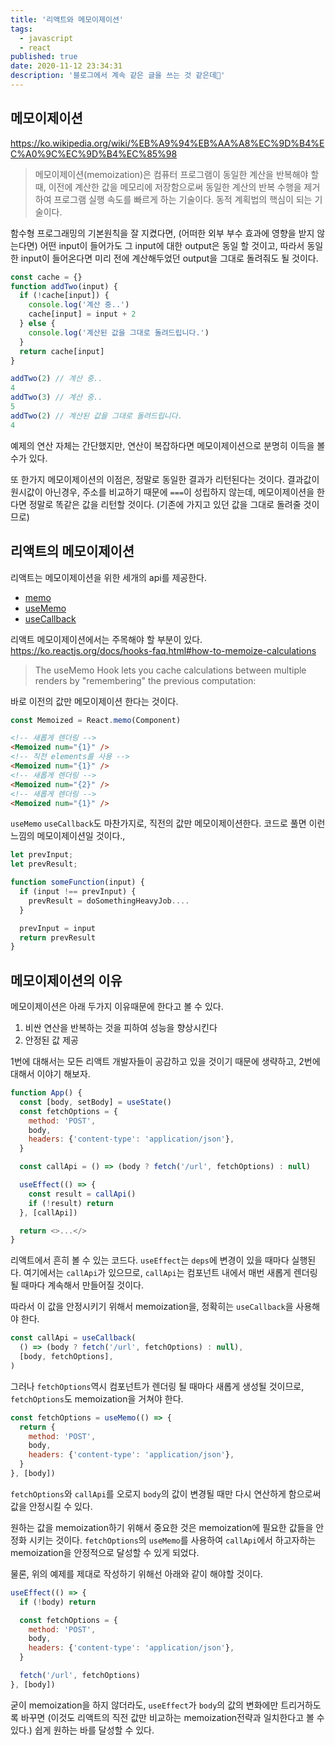 ```yaml
---
title: '리액트와 메모이제이션'
tags:
  - javascript
  - react
published: true
date: 2020-11-12 23:34:31
description: '블로그에서 계속 같은 글을 쓰는 것 같은데🤪'
---
```


## 메모이제이션

https://ko.wikipedia.org/wiki/%EB%A9%94%EB%AA%A8%EC%9D%B4%EC%A0%9C%EC%9D%B4%EC%85%98

> 메모이제이션(memoization)은 컴퓨터 프로그램이 동일한 계산을 반복해야 할 때, 이전에 계산한 값을 메모리에 저장함으로써 동일한 계산의 반복 수행을 제거하여 프로그램 실행 속도를 빠르게 하는 기술이다. 동적 계획법의 핵심이 되는 기술이다.

함수형 프로그래밍의 기본원칙을 잘 지켰다면, (어떠한 외부 부수 효과에 영향을 받지 않는다면) 어떤 input이 들어가도 그 input에 대한 output은 동일 할 것이고, 따라서 동일한 input이 들어온다면 미리 전에 계산해두었던 output을 그대로 돌려줘도 될 것이다.

```javascript
const cache = {}
function addTwo(input) {
  if (!cache[input]) {
    console.log('계산 중..')
    cache[input] = input + 2
  } else {
    console.log('계산된 값을 그대로 돌려드립니다.')
  }
  return cache[input]
}
```

```javascript
addTwo(2) // 계산 중..
4
addTwo(3) // 계산 중..
5
addTwo(2) // 계산된 값을 그대로 돌려드립니다.
4
```

예제의 연산 자체는 간단했지만, 연산이 복잡하다면 메모이제이션으로 분명히 이득을 볼 수가 있다.

또 한가지 메모이제이션의 이점은, 정말로 동일한 결과가 리턴된다는 것이다. 결과값이 원시값이 아닌경우, 주소를 비교하기 때문에 `===`이 성립하지 않는데, 메모이제이션을 한다면 정말로 똑같은 값을 리턴할 것이다. (기존에 가지고 있던 값을 그대로 돌려줄 것이므로)

## 리액트의 메모이제이션

리액트는 메모이제이션을 위한 세개의 api를 제공한다.

- [memo](https://ko.reactjs.org/docs/react-api.html#reactmemo)
- [useMemo](https://ko.reactjs.org/docs/hooks-reference.html#usememo)
- [useCallback](https://ko.reactjs.org/docs/hooks-reference.html#usecallback)

리액트 메모이제이션에서는 주목해야 할 부분이 있다. https://ko.reactjs.org/docs/hooks-faq.html#how-to-memoize-calculations

> The useMemo Hook lets you cache calculations between multiple renders by "remembering" the previous computation:

바로 이전의 값만 메모이제이션 한다는 것이다.

```javascript
const Memoized = React.memo(Component)
```

```html
<!-- 새롭게 렌더링 -->
<Memoized num="{1}" />
<!-- 직전 elements를 사용 -->
<Memoized num="{1}" />
<!-- 새롭게 렌더링 -->
<Memoized num="{2}" />
<!-- 새롭게 렌더링 -->
<Memoized num="{1}" />
```

`useMemo` `useCallback`도 마찬가지로, 직전의 값만 메모이제이션한다. 코드로 풀면 이런 느낌의 메모이제이션일 것이다.,

```javascript
let prevInput;
let prevResult;

function someFunction(input) {
  if (input !== prevInput) {
    prevResult = doSomethingHeavyJob....
  }

  prevInput = input
  return prevResult
}
```

## 메모이제이션의 이유

메모이제이션은 아래 두가지 이유때문에 한다고 볼 수 있다.

1. 비싼 연산을 반복하는 것을 피하여 성능을 향상시킨다
2. 안정된 값 제공

1번에 대해서는 모든 리액트 개발자들이 공감하고 있을 것이기 때문에 생략하고, 2번에 대해서 이야기 해보자.

```javascript
function App() {
  const [body, setBody] = useState()
  const fetchOptions = {
    method: 'POST',
    body,
    headers: {'content-type': 'application/json'},
  }

  const callApi = () => (body ? fetch('/url', fetchOptions) : null)

  useEffect(() => {
    const result = callApi()
    if (!result) return
  }, [callApi])

  return <>...</>
}
```

리액트에서 흔히 볼 수 있는 코드다. `useEffect`는 `deps`에 변경이 있을 때마다 실행된다. 여기에서는 `callApi`가 있으므로, `callApi`는 컴포넌트 내에서 매번 새롭게 렌더링 될 때마다 계속해서 만들어질 것이다.

따라서 이 값을 안정시키기 위해서 memoization을, 정확히는 `useCallback`을 사용해야 한다.

```javascript
const callApi = useCallback(
  () => (body ? fetch('/url', fetchOptions) : null),
  [body, fetchOptions],
)
```

그러나 `fetchOptions`역시 컴포넌트가 렌더링 될 때마다 새롭게 생성될 것이므로, `fetchOptions`도 memoization을 거쳐야 한다.

```javascript
const fetchOptions = useMemo(() => {
  return {
    method: 'POST',
    body,
    headers: {'content-type': 'application/json'},
  }
}, [body])
```

`fetchOptions`와 `callApi`를 오로지 `body`의 값이 변경될 때만 다시 연산하게 함으로써 값을 안정시킬 수 있다.

원하는 값을 memoization하기 위해서 중요한 것은 memoization에 필요한 값들을 안정화 시키는 것이다. `fetchOptions`의 `useMemo`를 사용하여 `callApi`에서 하고자하는 memoization을 안정적으로 달성할 수 있게 되었다.

물론, 위의 예제를 제대로 작성하기 위해선 아래와 같이 해야할 것이다.

```javascript
useEffect(() => {
  if (!body) return

  const fetchOptions = {
    method: 'POST',
    body,
    headers: {'content-type': 'application/json'},
  }

  fetch('/url', fetchOptions)
}, [body])
```

굳이 memoization을 하지 않더라도, `useEffect`가 `body`의 값의 변화에만 트리거하도록 바꾸면 (이것도 리액트의 직전 값만 비교하는 memoization전략과 일치한다고 볼 수 있다.) 쉽게 원하는 바를 달성할 수 있다.
